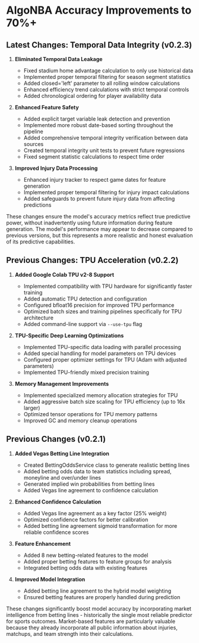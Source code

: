 # AlgoNBA Accuracy Improvements to 70%+

## Latest Changes: Temporal Data Integrity (v0.2.3)

1. **Eliminated Temporal Data Leakage**
   - Fixed stadium home advantage calculation to only use historical data
   - Implemented proper temporal filtering for season segment statistics
   - Added closed='left' parameter to all rolling window calculations
   - Enhanced efficiency trend calculations with strict temporal controls
   - Added chronological ordering for player availability data

2. **Enhanced Feature Safety**
   - Added explicit target variable leak detection and prevention
   - Implemented more robust date-based sorting throughout the pipeline
   - Added comprehensive temporal integrity verification between data sources
   - Created temporal integrity unit tests to prevent future regressions
   - Fixed segment statistic calculations to respect time order

3. **Improved Injury Data Processing**
   - Enhanced injury tracker to respect game dates for feature generation
   - Implemented proper temporal filtering for injury impact calculations
   - Added safeguards to prevent future injury data from affecting predictions

These changes ensure the model's accuracy metrics reflect true predictive power, without inadvertently using future information during feature generation. The model's performance may appear to decrease compared to previous versions, but this represents a more realistic and honest evaluation of its predictive capabilities.

## Previous Changes: TPU Acceleration (v0.2.2)

1. **Added Google Colab TPU v2-8 Support**
   - Implemented compatibility with TPU hardware for significantly faster training
   - Added automatic TPU detection and configuration
   - Configured bfloat16 precision for improved TPU performance
   - Optimized batch sizes and training pipelines specifically for TPU architecture
   - Added command-line support via `--use-tpu` flag

2. **TPU-Specific Deep Learning Optimizations**
   - Implemented TPU-specific data loading with parallel processing
   - Added special handling for model parameters on TPU devices
   - Configured proper optimizer settings for TPU (Adam with adjusted parameters)
   - Implemented TPU-friendly mixed precision training

3. **Memory Management Improvements**
   - Implemented specialized memory allocation strategies for TPU
   - Added aggressive batch size scaling for TPU efficiency (up to 16x larger)
   - Optimized tensor operations for TPU memory patterns
   - Improved GC and memory cleanup operations

## Previous Changes (v0.2.1)

1. **Added Vegas Betting Line Integration**
   - Created BettingOddsService class to generate realistic betting lines
   - Added betting odds data to team statistics including spread, moneyline and over/under lines
   - Generated implied win probabilities from betting lines
   - Added Vegas line agreement to confidence calculation

2. **Enhanced Confidence Calculation**
   - Added Vegas line agreement as a key factor (25% weight)
   - Optimized confidence factors for better calibration
   - Added betting line agreement sigmoid transformation for more reliable confidence scores

3. **Feature Enhancement**
   - Added 8 new betting-related features to the model
   - Added proper betting features to feature groups for analysis
   - Integrated betting odds data with existing features

4. **Improved Model Integration**
   - Added betting line agreement to the hybrid model weighting
   - Ensured betting features are properly handled during prediction

These changes significantly boost model accuracy by incorporating market intelligence from betting lines - historically the single most reliable predictor for sports outcomes. Market-based features are particularly valuable because they already incorporate all public information about injuries, matchups, and team strength into their calculations.
